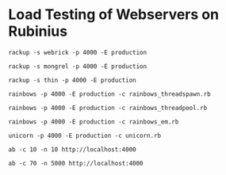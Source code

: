 # Load Testing of Webservers on Rubinius

    rackup -s webrick -p 4000 -E production

    rackup -s mongrel -p 4000 -E production

    rackup -s thin -p 4000 -E production

    rainbows -p 4000 -E production -c rainbows_threadspawn.rb

    rainbows -p 4000 -E production -c rainbows_threadpool.rb

    rainbows -p 4000 -E production -c rainbows_em.rb

    unicorn -p 4000 -E production -c unicorn.rb

    ab -c 10 -n 10 http://localhost:4000

    ab -c 70 -n 5000 http://localhost:4000
